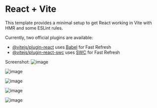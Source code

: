# React + Vite

This template provides a minimal setup to get React working in Vite with HMR and some ESLint rules.

Currently, two official plugins are available:

- [@vitejs/plugin-react](https://github.com/vitejs/vite-plugin-react/blob/main/packages/plugin-react/README.md) uses [Babel](https://babeljs.io/) for Fast Refresh
- [@vitejs/plugin-react-swc](https://github.com/vitejs/vite-plugin-react-swc) uses [SWC](https://swc.rs/) for Fast Refresh

Screenshot:
![image](https://github.com/user-attachments/assets/9654ff9a-0d94-4aaf-abbd-a9c18718dfbe)

![image](https://github.com/user-attachments/assets/2ba64d9d-99bb-499d-9b5b-34556dab4a93)

![image](https://github.com/user-attachments/assets/ed12da0a-cb98-4501-b362-bc7d8c36832f)

![image](https://github.com/user-attachments/assets/dff5083c-21e0-4d76-a410-d45ff3d33dc3)

![image](https://github.com/user-attachments/assets/c10cc97a-049c-42c8-9778-d8e2b9a466fa)

